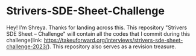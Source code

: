 # Strivers-SDE-Sheet-Challenge
Hey! I'm Shreya. Thanks for landing across this. This repository "Strivers SDE Sheet – Challenge" will contain all the codes that I commit during this challenge(link: https://takeuforward.org/interviews/strivers-sde-sheet-challenge-2023/). This repository also serves as a revision treasure. 
